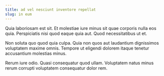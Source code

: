 ```yaml
---
title: ad vel nesciunt inventore repellat
slug: in eum
---
```


Quia laboriosam est sit. Et molestiae iure minus sit quae corporis nulla eos quia. Perspiciatis nisi quod eaque quia aut. Quod necessitatibus ut et.

Non soluta quo quod quia culpa. Quia non quos aut laudantium dignissimos voluptatem maxime omnis. Tempore ut eligendi dolorem itaque tenetur accusantium molestias minus.

Rerum iure odio. Quasi consequatur quod ullam. Voluptatem natus minus rerum corrupti voluptatem consequatur dolor rem.
